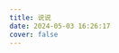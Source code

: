```yaml
---
title: 说说
date: 2024-05-03 16:26:17
cover: false
---
```

<script src="https://libs.baidu.com/jquery/2.0.0/jquery.min.js"></script>
<body>
    <script>
    var appID="QRERDGADSGFHDHJBVFAQFWEGFQFEWERHYJUYKBDVSDSACOVCOVHSOAHGVBIOAXVABOFFSAF";
    var appKEY="QWFQGWERGRWETJTYJLKJHGFQETFRERYHGVSDBBBVWGTFYHFYGRFQFWGEHRTJTYTQWRDQDASF";
    </script>
    <div id="artitalk_main"></div>
    <script type="text/javascript" src="https://unpkg.com/artitalk"></script>
</body>